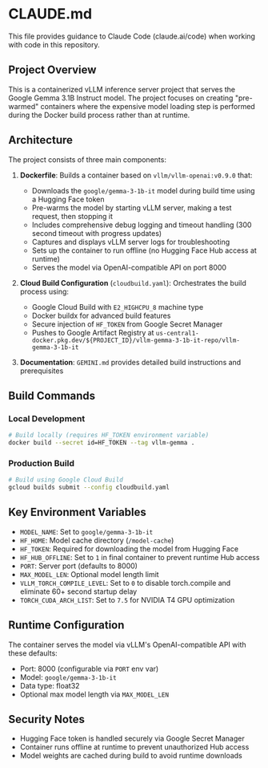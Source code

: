 # CLAUDE.md

This file provides guidance to Claude Code (claude.ai/code) when working with code in this repository.

## Project Overview

This is a containerized vLLM inference server project that serves the Google Gemma 3.1B Instruct model. The project focuses on creating "pre-warmed" containers where the expensive model loading step is performed during the Docker build process rather than at runtime.

## Architecture

The project consists of three main components:

1. **Dockerfile**: Builds a container based on `vllm/vllm-openai:v0.9.0` that:
   - Downloads the `google/gemma-3-1b-it` model during build time using a Hugging Face token
   - Pre-warms the model by starting vLLM server, making a test request, then stopping it
   - Includes comprehensive debug logging and timeout handling (300 second timeout with progress updates)
   - Captures and displays vLLM server logs for troubleshooting
   - Sets up the container to run offline (no Hugging Face Hub access at runtime)
   - Serves the model via OpenAI-compatible API on port 8000

2. **Cloud Build Configuration** (`cloudbuild.yaml`): Orchestrates the build process using:
   - Google Cloud Build with `E2_HIGHCPU_8` machine type
   - Docker buildx for advanced build features
   - Secure injection of `HF_TOKEN` from Google Secret Manager
   - Pushes to Google Artifact Registry at `us-central1-docker.pkg.dev/${PROJECT_ID}/vllm-gemma-3-1b-it-repo/vllm-gemma-3-1b-it`

3. **Documentation**: `GEMINI.md` provides detailed build instructions and prerequisites

## Build Commands

### Local Development
```bash
# Build locally (requires HF_TOKEN environment variable)
docker build --secret id=HF_TOKEN --tag vllm-gemma .
```

### Production Build
```bash
# Build using Google Cloud Build
gcloud builds submit --config cloudbuild.yaml
```

## Key Environment Variables

- `MODEL_NAME`: Set to `google/gemma-3-1b-it`
- `HF_HOME`: Model cache directory (`/model-cache`)
- `HF_TOKEN`: Required for downloading the model from Hugging Face
- `HF_HUB_OFFLINE`: Set to `1` in final container to prevent runtime Hub access
- `PORT`: Server port (defaults to 8000)
- `MAX_MODEL_LEN`: Optional model length limit
- `VLLM_TORCH_COMPILE_LEVEL`: Set to `0` to disable torch.compile and eliminate 60+ second startup delay
- `TORCH_CUDA_ARCH_LIST`: Set to `7.5` for NVIDIA T4 GPU optimization

## Runtime Configuration

The container serves the model via vLLM's OpenAI-compatible API with these defaults:
- Port: 8000 (configurable via `PORT` env var)
- Model: `google/gemma-3-1b-it`
- Data type: float32
- Optional max model length via `MAX_MODEL_LEN`

## Security Notes

- Hugging Face token is handled securely via Google Secret Manager
- Container runs offline at runtime to prevent unauthorized Hub access
- Model weights are cached during build to avoid runtime downloads